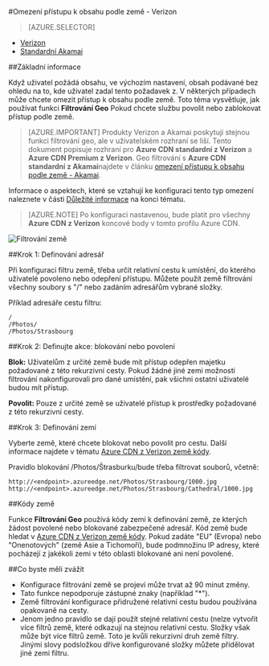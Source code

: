 <properties
    pageTitle="Omezení přístupu k obsahu Azure CDN podle země | Microsoft Azure"
    description="Zjistěte, jak omezit přístup k obsahu Azure CDN pomocí funkce Geo filtrování."
    services="cdn"
    documentationCenter=""
    authors="camsoper, rli"
    manager="erikre"
    editor=""/>

<tags
    ms.service="cdn"
    ms.workload="tbd"
    ms.tgt_pltfrm="na"
    ms.devlang="na"
    ms.topic="article"
    ms.date="10/13/2016"
    ms.author="casoper"/>

#<a name="restrict-access-to-your-content-by-country---verizon"></a>Omezení přístupu k obsahu podle země - Verizon

> [AZURE.SELECTOR]
- [Verizon](cdn-restrict-access-by-country.md)
- [Standardní Akamai](cdn-restrict-access-by-country-akamai.md)

##<a name="overview"></a>Základní informace

Když uživatel požádá obsahu, ve výchozím nastavení, obsah podávané bez ohledu na to, kde uživatel zadal tento požadavek z. V některých případech může chcete omezit přístup k obsahu podle země. Toto téma vysvětluje, jak používat funkci **Filtrování Geo** Pokud chcete službu povolit nebo zablokovat přístup podle země.

> [AZURE.IMPORTANT] Produkty Verizon a Akamai poskytují stejnou funkci filtrování geo, ale v uživatelském rozhraní se liší. Tento dokument popisuje rozhraní pro **Azure CDN standardní z Verizon** a **Azure CDN Premium z Verizon**. Geo filtrování s **Azure CDN standardní z Akamai**najdete v článku [omezení přístupu k obsahu podle země - Akamai](cdn-restrict-access-by-country-akamai.md).

Informace o aspektech, které se vztahují ke konfiguraci tento typ omezení naleznete v části [Důležité informace](cdn-restrict-access-by-country.md#considerations) na konci tématu.  

>[AZURE.NOTE] Po konfiguraci nastavenou, bude platit pro všechny **Azure CDN z Verizon** koncové body v tomto profilu Azure CDN.

![Filtrování země](./media/cdn-filtering/cdn-country-filtering.png)

##<a name="step-1-define-the-directory-path"></a>Krok 1: Definování adresář

Při konfiguraci filtru země, třeba určit relativní cestu k umístění, do kterého uživatelé povoleno nebo odepření přístupu. Můžete použít země filtrování všechny soubory s "/" nebo zadáním adresářům vybrané složky.

Příklad adresáře cestu filtru:

    /                                 
    /Photos/
    /Photos/Strasbourg

##<a name="step-2-define-the-action-block-or-allow"></a>Krok 2: Definujte akce: blokování nebo povolení

**Blok:** Uživatelům z určité země bude mít přístup odepřen majetku požadované z této rekurzivní cesty. Pokud žádné jiné zemi možnosti filtrování nakonfigurovali pro dané umístění, pak všichni ostatní uživatelé budou mít přístup.

**Povolit:** Pouze z určité země se uživatelé přístup k prostředky požadované z této rekurzivní cesty.

##<a name="step-3-define-the-countries"></a>Krok 3: Definování zemí

Vyberte země, které chcete blokovat nebo povolit pro cestu. Další informace najdete v tématu [Azure CDN z Verizon země kódy](https://msdn.microsoft.com/library/mt761717.aspx).

Pravidlo blokování /Photos/Štrasburku/bude třeba filtrovat souborů, včetně:

    http://<endpoint>.azureedge.net/Photos/Strasbourg/1000.jpg
    http://<endpoint>.azureedge.net/Photos/Strasbourg/Cathedral/1000.jpg


##<a name="country-codes"></a>Kódy země

Funkce **Filtrování Geo** používá kódy zemí k definování země, ze kterých žádost povolené nebo blokované zabezpečené adresář. Kód země bude hledat v [Azure CDN z Verizon země kódy](https://msdn.microsoft.com/library/mt761717.aspx). Pokud zadáte "EU" (Evropa) nebo "Onenotových" (země Asie a Tichomoří), bude podmnožinu IP adresy, které pocházejí z jakékoli zemi v této oblasti blokované ani není povolené.


##<a id="considerations"></a>Co byste měli zvážit

- Konfigurace filtrování země se projeví může trvat až 90 minut změny.
- Tato funkce nepodporuje zástupné znaky (například "*").
- Země filtrování konfigurace přidružené relativní cestu budou používána opakovaně na cesty.
- Jenom jedno pravidlo se dají použít stejné relativní cestu (nelze vytvořit více filtrů země, které odkazují na stejnou relativní cestu. Složky však může být více filtrů země. Toto je kvůli rekurzivní druh země filtry. Jinými slovy podsložkou dříve konfigurované složky můžete přidělovat jiné zemi filtru.
